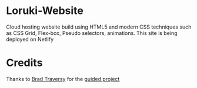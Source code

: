 # Loruki-Website
Cloud hosting website build using HTML5 and modern CSS techniques such as CSS Grid, Flex-box, Pseudo selectors, animations.
This site is being deployed on Netlify

# Credits
Thanks to [Brad Traversy](https://www.youtube.com/channel/UC29ju8bIPH5as8OGnQzwJyA) for the [guided project](https://www.youtube.com/watch?v=p0bGHP-PXD4&t=6700s&ab_channel=TraversyMedia)
